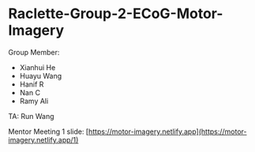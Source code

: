 # Raclette-Group-2-ECoG-Motor-Imagery

Group Member: 
- Xianhui He
- Huayu Wang
- Hanif R
- Nan C
- Ramy Ali

TA: Run Wang

Mentor Meeting 1 slide: [https://motor-imagery.netlify.app](https://motor-imagery.netlify.app/1)
